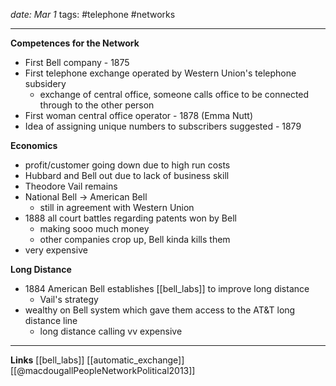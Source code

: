 *date: Mar 1*
tags: #telephone #networks 

---
**Competences for the Network**
- First Bell company - 1875
- First telephone exchange operated by Western Union's telephone subsidery
	- exchange of central office,  someone calls office to be connected through to the other person
- First woman central office operator - 1878 (Emma Nutt)
- Idea of assigning unique numbers to subscribers suggested - 1879

**Economics**
- profit/customer going down due to high run costs
- Hubbard and Bell out due to lack of business skill
- Theodore Vail remains
- National Bell -> American Bell
	- still in agreement with Western Union
- 1888 all court battles regarding patents won by Bell
	- making sooo much money
	- other companies crop up, Bell kinda kills them
- very expensive

**Long Distance**
- 1884 American Bell establishes [[bell_labs]] to improve long distance
	- Vail's strategy
- wealthy on Bell system which gave them access to the AT&T long distance line
	- long distance calling vv expensive

---
**Links**
[[bell_labs]]
[[automatic_exchange]]
[[@macdougallPeopleNetworkPolitical2013]]





